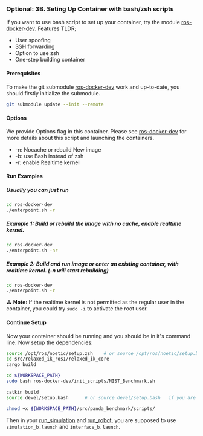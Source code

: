 
### Optional: 3B. Seting Up Container with bash/zsh scripts
If you want to use bash script to set up your container, try the module [ros-docker-dev](../ros-docker-dev).
Features TLDR;
 * User spoofing
 * SSH forwarding
 * Option to use zsh
 * One-step building container

#### Prerequisites
To make the git submodule [ros-docker-dev](../ros-docker-dev) work and up-to-date, you should firstly
initialize the submodule.
```bash
git submodule update --init --remote
```
#### Options
We provide Options flag in this container. Please see [ros-docker-dev](../ros-docker-dev/README.md) for more details about this script and launching the containers.
 * -n: Nocache or rebuild New image
 * -b: use Bash instead of zsh
 * -r: enable Realtime kernel

#### Run Examples
##### Usually you can just run
```bash
cd ros-docker-dev
./enterpoint.sh -r
```

##### Example 1: Build or rebuild the image with no cache, enable realtime kernel. 
```bash
cd ros-docker-dev
./enterpoint.sh -nr
```
##### Example 2: Build and run image or enter an existing container, with realtime kernel. (-n will start rebuilding)
```bash
cd ros-docker-dev
./enterpoint.sh -r
```

:warning: **Note:** If the realtime kernel is not permitted as the regular user in the container, you could try `sudo -i` to activate the root user.

#### Continue Setup
Now your container should be running and you should be in it's command line. Now setup the dependencies:
```bash
source /opt/ros/noetic/setup.zsh    # or source /opt/ros/noetic/setup.bash   if you are using bash
cd src/relaxed_ik_ros1/relaxed_ik_core
cargo build

cd ${WORKSPACE_PATH}
sudo bash ros-docker-dev/init_scripts/NIST_Benchmark.sh

catkin build
source devel/setup.bash      # or source devel/setup.bash   if you are using bash

chmod +x ${WORKSPACE_PATH}/src/panda_benchmark/scripts/
```

Then in your [run_simulation](./run_simulation.md) and [run_robot](./run_robot.md), you are supposed to use `simulation_b.launch` and `interface_b.launch`.
